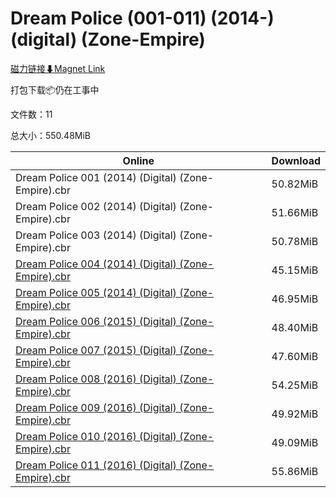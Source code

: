 # Dream Police (001-011) (2014-) (digital) (Zone-Empire)

[磁力链接⬇Magnet Link](magnet:?xt=urn:btih:70c45724c56247ee4038ec1f3020c16218c5df0d&dn=Dream%20Police%20%28001-011%29%20%282014-%29%20%28digital%29%20%28Zone-Empire%29)

打包下载📦仍在工事中

文件数：11

总大小：550.48MiB

Online | Download
--- | ---
Dream Police 001 (2014) (Digital) (Zone-Empire).cbr | 50.82MiB
Dream Police 002 (2014) (Digital) (Zone-Empire).cbr | 51.66MiB
Dream Police 003 (2014) (Digital) (Zone-Empire).cbr | 50.78MiB
[Dream Police 004 (2014) (Digital) (Zone-Empire).cbr](https://github.com/alicewish/markdown/blob/master/comic/Dream-Police-004-2014-Digital-Zone-Empire-cbr.md) | 45.15MiB
[Dream Police 005 (2014) (Digital) (Zone-Empire).cbr](https://github.com/alicewish/markdown/blob/master/comic/Dream-Police-005-2014-Digital-Zone-Empire-cbr.md) | 46.95MiB
[Dream Police 006 (2015) (Digital) (Zone-Empire).cbr](https://github.com/alicewish/markdown/blob/master/comic/Dream-Police-006-2015-Digital-Zone-Empire-cbr.md) | 48.40MiB
[Dream Police 007 (2015) (Digital) (Zone-Empire).cbr](https://github.com/alicewish/markdown/blob/master/comic/Dream-Police-007-2015-Digital-Zone-Empire-cbr.md) | 47.60MiB
[Dream Police 008 (2016) (Digital) (Zone-Empire).cbr](https://github.com/alicewish/markdown/blob/master/comic/Dream-Police-008-2016-Digital-Zone-Empire-cbr.md) | 54.25MiB
[Dream Police 009 (2016) (Digital) (Zone-Empire).cbr](https://github.com/alicewish/markdown/blob/master/comic/Dream-Police-009-2016-Digital-Zone-Empire-cbr.md) | 49.92MiB
[Dream Police 010 (2016) (Digital) (Zone-Empire).cbr](https://github.com/alicewish/markdown/blob/master/comic/Dream-Police-010-2016-Digital-Zone-Empire-cbr.md) | 49.09MiB
[Dream Police 011 (2016) (Digital) (Zone-Empire).cbr](https://github.com/alicewish/markdown/blob/master/comic/Dream-Police-011-2016-Digital-Zone-Empire-cbr.md) | 55.86MiB